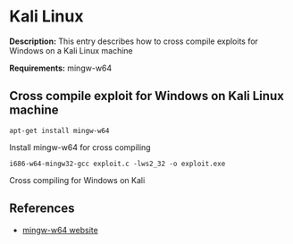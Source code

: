 # Kali Linux

**Description:** This entry describes how to cross compile exploits for Windows on a Kali Linux machine

**Requirements:** mingw-w64

## Cross compile exploit for Windows on Kali Linux machine

```
apt-get install mingw-w64
```

Install mingw-w64 for cross compiling

```
i686-w64-mingw32-gcc exploit.c -lws2_32 -o exploit.exe
```

Cross compiling for Windows on Kali

## References
* [mingw-w64 website](https://www.mingw-w64.org/)